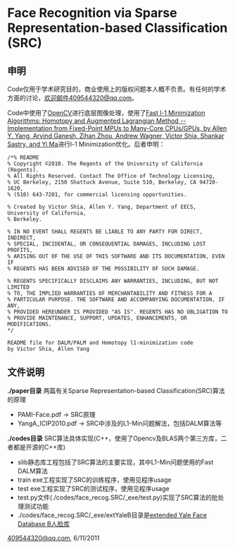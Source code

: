 # Face Recognition via Sparse Representation-based Classification (SRC) #

## 申明 ##

Code仅用于学术研究目的，商业使用上的版权问题本人概不负责。有任何的学术方面的讨论，欢迎邮件409544320@qq.com。

Code中使用了[OpenCV](http://opencv.org/ "OpenCV")进行底层图像处理，使用了[Fast l-1 Minimization Algorithms: Homotopy and Augmented Lagrangian Method -- Implementation from Fixed-Point MPUs to Many-Core CPUs/GPUs, by Allen Y. Yang, Arvind Ganesh, Zihan Zhou, Andrew Wagner, Victor Shia, Shankar Sastry, and Yi Ma](http://www.eecs.berkeley.edu/~yang/software/l1benchmark/ "l1min")进行l-1 Minimization优化。后者申明：

    /*% README
    % Copyright ©2010. The Regents of the University of California (Regents).
    % All Rights Reserved. Contact The Office of Technology Licensing,
    % UC Berkeley, 2150 Shattuck Avenue, Suite 510, Berkeley, CA 94720-1620,
    % (510) 643-7201, for commercial licensing opportunities.

    % Created by Victor Shia, Allen Y. Yang, Department of EECS, University of California,
    % Berkeley.

    % IN NO EVENT SHALL REGENTS BE LIABLE TO ANY PARTY FOR DIRECT, INDIRECT,
    % SPECIAL, INCIDENTAL, OR CONSEQUENTIAL DAMAGES, INCLUDING LOST PROFITS,
    % ARISING OUT OF THE USE OF THIS SOFTWARE AND ITS DOCUMENTATION, EVEN IF
    % REGENTS HAS BEEN ADVISED OF THE POSSIBILITY OF SUCH DAMAGE.

    % REGENTS SPECIFICALLY DISCLAIMS ANY WARRANTIES, INCLUDING, BUT NOT LIMITED
    % TO, THE IMPLIED WARRANTIES OF MERCHANTABILITY AND FITNESS FOR A
    % PARTICULAR PURPOSE. THE SOFTWARE AND ACCOMPANYING DOCUMENTATION, IF ANY,
    % PROVIDED HEREUNDER IS PROVIDED "AS IS". REGENTS HAS NO OBLIGATION TO
    % PROVIDE MAINTENANCE, SUPPORT, UPDATES, ENHANCEMENTS, OR MODIFICATIONS.
    */

    README file for DALM/PALM and Homotopy l1-minimization code
    by Victor Shia, Allen Yang

## 文件说明 ##

**./paper目录**		两篇有关Sparse Representation-based Classification(SRC)算法的原理

* PAMI-Face.pdf -> SRC原理
* YangA_ICIP2010.pdf -> SRC中涉及的L1-Min问题解法，包括DALM算法等

**./codes目录**		SRC算法具体实现(C++，使用了Opencv及BLAS两个第三方库，二者都是开源的C++库)
					
* slib静态库工程包括了SRC算法的主要实现，其中L1-Min问题使用的Fast DALM算法
* train exe工程实现了SRC的训练程序，使用见程序usage
* test exe工程实现了SRC的测试程序，使用见程序usage
* test.py文件(./codes/face_recog.SRC/_exe/test.py)实现了SRC算法的批处理测试功能
* ./codes/face_recog.SRC/_exe/extYaleB目录是[extended Yale Face Database B人脸库](http://vision.ucsd.edu/~leekc/ExtYaleDatabase/ExtYaleB.html "yalefacedb")


409544320@qq.com, 6/11/2011